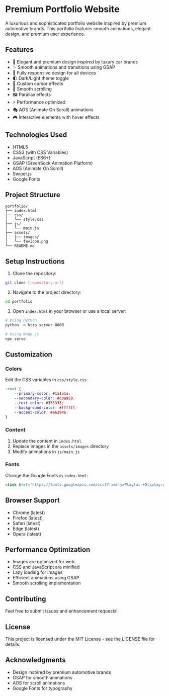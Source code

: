 # Premium Portfolio Website

A luxurious and sophisticated portfolio website inspired by premium automotive brands. This portfolio features smooth animations, elegant design, and premium user experience.

## Features

- 🎨 Elegant and premium design inspired by luxury car brands
- ✨ Smooth animations and transitions using GSAP
- 📱 Fully responsive design for all devices
- 🌓 Dark/Light theme toggle
- 🎯 Custom cursor effects
- 📜 Smooth scrolling
- 🖼️ Parallax effects
- ⚡ Performance optimized
- 🎭 AOS (Animate On Scroll) animations
- 🎮 Interactive elements with hover effects

## Technologies Used

- HTML5
- CSS3 (with CSS Variables)
- JavaScript (ES6+)
- GSAP (GreenSock Animation Platform)
- AOS (Animate On Scroll)
- Swiper.js
- Google Fonts

## Project Structure

```
portfolio/
├── index.html
├── css/
│   └── style.css
├── js/
│   └── main.js
├── assets/
│   ├── images/
│   └── favicon.png
└── README.md
```

## Setup Instructions

1. Clone the repository:
```bash
git clone [repository-url]
```

2. Navigate to the project directory:
```bash
cd portfolio
```

3. Open `index.html` in your browser or use a local server:
```bash
# Using Python
python -m http.server 8000

# Using Node.js
npx serve
```

## Customization

### Colors
Edit the CSS variables in `css/style.css`:
```css
:root {
    --primary-color: #1a1a1a;
    --secondary-color: #c9a959;
    --text-color: #333333;
    --background-color: #ffffff;
    --accent-color: #e63946;
}
```

### Content
1. Update the content in `index.html`
2. Replace images in the `assets/images` directory
3. Modify animations in `js/main.js`

### Fonts
Change the Google Fonts in `index.html`:
```html
<link href="https://fonts.googleapis.com/css2?family=Playfair+Display:wght@400;500;600;700&family=Montserrat:wght@300;400;500;600;700&display=swap" rel="stylesheet">
```

## Browser Support

- Chrome (latest)
- Firefox (latest)
- Safari (latest)
- Edge (latest)
- Opera (latest)

## Performance Optimization

- Images are optimized for web
- CSS and JavaScript are minified
- Lazy loading for images
- Efficient animations using GSAP
- Smooth scrolling implementation

## Contributing

Feel free to submit issues and enhancement requests!

## License

This project is licensed under the MIT License - see the LICENSE file for details.

## Acknowledgments

- Design inspired by premium automotive brands
- GSAP for smooth animations
- AOS for scroll animations
- Google Fonts for typography 